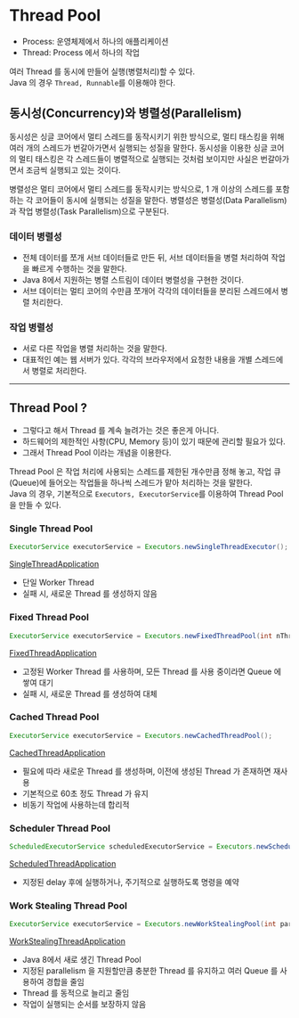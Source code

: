 # Thread Pool
* Process: 운영체제에서 하나의 애플리케이션
* Thread: Process 에서 하나의 작업

여러 Thread 를 동시에 만들어 실행(병렬처리)할 수 있다.<br>
Java 의 경우 ```Thread, Runnable```를 이용해야 한다.

## 동시성(Concurrency)와 병렬성(Parallelism)
동시성은 싱글 코어에서 멀티 스레드를 동작시키기 위한 방식으로, 멀티 태스킹을 위해 여러 개의 스레드가 번갈아가면서 실행되는 성질을 말한다.
 동시성을 이용한 싱글 코어의 멀티 태스킹은 각 스레드들이 병렬적으로 실행되는 것처럼 보이지만 사실은 번갈아가면서 조금씩 실행되고 있는 것이다.<br>

병렬성은 멀티 코어에서 멀티 스레드를 동작시키는 방식으로, 1 개 이상의 스레드를 포함하는 각 코어들이 동시에 실행되는 성질을 말한다.
 병렬성은 병렬성(Data Parallelism)과 작업 병렬성(Task Parallelism)으로 구분된다.
 
### 데이터 병렬성
* 전체 데이터를 쪼개 서브 데이터들로 만든 뒤, 서브 데이터들을 병렬 처리하여 작업을 빠르게 수행하는 것을 말한다.
* Java 8에서 지원하는 병렬 스트림이 데이터 병렬성을 구현한 것이다.
* 서브 데이터는 멀티 코어의 수만큼 쪼개어 각각의 데이터들을 분리된 스레드에서 병렬 처리한다.

### 작업 병렬성
* 서로 다른 작업을 병렬 처리하는 것을 말한다.
* 대표적인 예는 웹 서버가 있다. 각각의 브라우저에서 요청한 내용을 개별 스레드에서 병렬로 처리한다.

---

## Thread Pool ? 
* 그렇다고 해서 Thread 를 계속 늘려가는 것은 좋은게 아니다.
* 하드웨어의 제한적인 사항(CPU, Memory 등)이 있기 때문에 관리할 필요가 있다.
* 그래서 Thread Pool 이라는 개념을 이용한다.

Thread Pool 은 작업 처리에 사용되는 스레드를 제한된 개수만큼 정해 놓고,
 작업 큐(Queue)에 들어오는 작업들을 하나씩 스레드가 맡아 처리하는 것을 말한다.<br>
 Java 의 경우, 기본적으로 ```Executors, ExecutorService```를 이용하여 Thread Pool 을 만들 수 있다.
 
### Single Thread Pool
```java
ExecutorService executorService = Executors.newSingleThreadExecutor(); 
```
[SingleThreadApplication](../src/com/study/threadpool/SingleThreadApplication.java)
* 단일 Worker Thread
* 실패 시, 새로운 Thread 를 생성하지 않음

### Fixed Thread Pool
```java
ExecutorService executorService = Executors.newFixedThreadPool(int nThreads);
```
[FixedThreadApplication](../src/com/study/threadpool/FixedThreadApplication.java)
* 고정된 Worker Thread 를 사용하며, 모든 Thread 를 사용 중이라면 Queue 에 쌓여 대기
* 실패 시, 새로운 Thread 를 생성하여 대체

### Cached Thread Pool
```java
ExecutorService executorService = Executors.newCachedThreadPool();
```
[CachedThreadApplication](../src/com/study/threadpool/CachedThreadApplication.java)
* 필요에 따라 새로운 Thread 를 생성하며, 이전에 생성된 Thread 가 존재하면 재사용
* 기본적으로 60초 정도 Thread 가 유지
* 비동기 작업에 사용하는데 합리적

### Scheduler Thread Pool
```java
ScheduledExecutorService scheduledExecutorService = Executors.newScheduledThreadPool(int corePoolSize);
```
[ScheduledThreadApplication](../src/com/study/threadpool/ScheduledThreadApplication.java)
* 지정된 delay 후에 실행하거나, 주기적으로 실행하도록 명령을 예약

### Work Stealing Thread Pool
```java
ExecutorService executorService = Executors.newWorkStealingPool(int parallelism);
```
[WorkStealingThreadApplication](../src/com/study/threadpool/WorkStealingThreadApplication.java)
* Java 8에서 새로 생긴 Thread Pool
* 지정된 parallelism 을 지원할만큼 충분한 Thread 를 유지하고 여러 Queue 를 사용하여 경합을 줄임
* Thread 를 동적으로 늘리고 줄임
* 작업이 실행되는 순서를 보장하지 않음